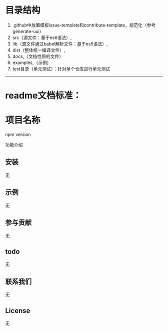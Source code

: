 # 目录结构

1. .github中放置模板issue-template和contribute-template，规范化（参考generate-uui）
2. src（源文件：基于es6语法）,
3. lib（源文件通过babel解析文件：基于es5语法）,
4. dist（整体统一编译文件）,
5. docs,（文档性质的文件）
6. examples,（示例）
7. test目录（单元测试）：针对单个仓库进行单元测试



------



# readme文档标准：



# 项目名称

npm version

功能介绍



## 安装

无



## 示例

无



## 参与贡献

无



## todo

无



## 联系我们

无



## License

无